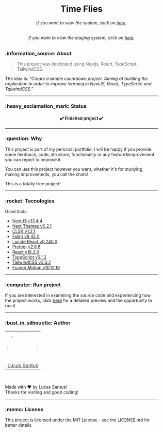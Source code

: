 <h1 align="center">Time Flies</h1>

<h6 align="center"> 
	If you want to view the system, click on <a href="https://time-flies.vercel.app/">here</a>.
</h6>

<h6 align="center"> 
  If you want to view the staging system, click on <a href="https://time-flies-staging.vercel.app/">here</a>.
</h6>

<h3 id="about">:information_source: About</h3>

> This project was developed using Nextjs, React, TypeScript, TailwindCSS.

The idea is:
_"Create a simple countdown project. Aiming at building the application in order to improve learning in NextJS, React, TypeScript and TailwindCSS."_

---

<h3 id="status">:heavy_exclamation_mark: Status</h3>

<h4 align="center">
 ✔️ Finished project ✔️
</h4>

---

<h3 id="why">:question: Why</h3>

This project is part of my personal portfolio, I will be happy if you provide some feedback, code, structure, functionality or any feature&improvement you can report to improve it.

You can use this project however you want, whether it's for studying, making improvements, you call the shots!

This is a totally free project!

---

<h3 id="tecnologies">:rocket: Tecnologies</h3>

Used tools:

- [NextJS v13.4.4](https://nextjs.org/)
- [Next Themes v0.2.1](https://github.com/pacocoursey/next-themes)
- [CLSX v1.2.1](https://www.npmjs.com/package/clsx)
- [Eslint v8.42.0](https://github.com/eslint/eslint)
- [Lucide React v0.240.0](https://lucide.dev/)
- [Prettier v2.8.8](https://prettier.io/)
- [React v18.2.0](https://pt-br.reactjs.org/)
- [TypeScript v5.1.3](https://www.typescriptlang.org/)
- [TailwindCSS v3.3.2](https://tailwindcss.com/docs/installation)
- [Framer Motion v10.12.16](https://www.npmjs.com/package/framer-motion)

---

<h3 id="running">:computer: Run project</h3>

If you are interested in examining the source code and experiencing how the project works, click <a href="/RUNNING.md">here</a> for a detailed preview and the opportunity to run it.

---

<h3 id="author">:bust_in_silhouette: Author</h3>

<table>
	<tr>
		<td>
			<div> 
				<a href="https://github.com/LucasSantus">
					<img style="border-radius: 50%;" src="https://github.com/LucasSantus.png" width="100px;" alt=""/>
					<br />
					Lucas Santus
				</a>
			</div>
		</td>
	</tr>
</table>
<br />

Made with ❤️ by Lucas Santus!<br />
Thanks for visiting and good coding!<br />

---

<h3 id="license">:memo: License</h3>

This project is licensed under the MIT License - see the [LICENSE.md](https://github.com/LucasSantus/time-flies/blob/master/LICENSE) for better details.
